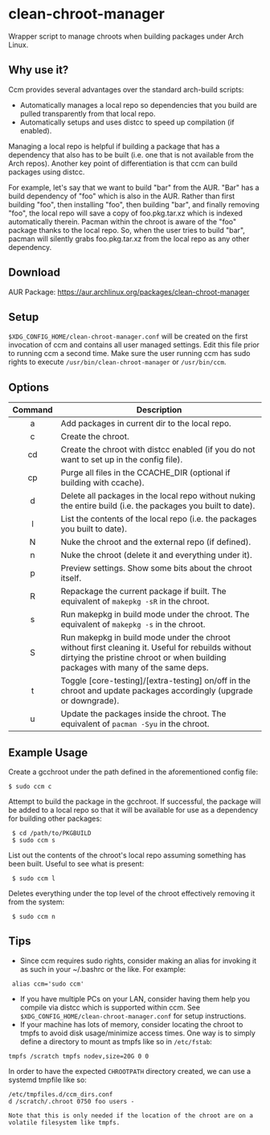 # clean-chroot-manager
Wrapper script to manage chroots when building packages under Arch Linux.

## Why use it?
Ccm provides several advantages over the standard arch-build scripts:
* Automatically manages a local repo so dependencies that you build are pulled transparently from that local repo.
* Automatically setups and uses distcc to speed up compilation (if enabled).

Managing a local repo is helpful if building a package that has a dependency that also has to be built (i.e. one that is not available from the Arch repos). Another key point of differentiation is that ccm can build packages using distcc.

For example, let's say that we want to build "bar" from the AUR. "Bar" has a build dependency of "foo" which is also in the AUR. Rather than first building "foo", then installing "foo", then building "bar", and finally removing "foo", the local repo will save a copy of foo.pkg.tar.xz which is indexed automatically therein. Pacman within the chroot is aware of the "foo" package thanks to the local repo. So, when the user tries to build "bar", pacman will silently grabs foo.pkg.tar.xz from the local repo as any other dependency.

## Download
AUR Package: https://aur.archlinux.org/packages/clean-chroot-manager

## Setup
`$XDG_CONFIG_HOME/clean-chroot-manager.conf` will be created on the first invocation of ccm and contains all user managed settings. Edit this file prior to running ccm a second time. Make sure the user running ccm has sudo rights to execute `/usr/bin/clean-chroot-manager` or `/usr/bin/ccm`.

## Options
| Command | Description |
| :---: | --- |
| a | Add packages in current dir to the local repo. |
| c | Create the chroot. |
| cd | Create the chroot with distcc enabled (if you do not want to set up in the config file). |
| cp | Purge all files in the CCACHE_DIR (optional if building with ccache). |
| d | Delete all packages in the local repo without nuking the entire build (i.e. the packages you built to date). |
| l | List the contents of the local repo (i.e. the packages you built to date). |
| N | Nuke the chroot and the external repo (if defined). |
| n | Nuke the chroot (delete it and everything under it). |
| p | Preview settings. Show some bits about the chroot itself. |
| R | Repackage the current package if built. The equivalent of `makepkg -sR` in the chroot. |
| s | Run makepkg in build mode under the chroot. The equivalent of `makepkg -s` in the chroot. |
| S | Run makepkg in build mode under the chroot without first cleaning it. Useful for rebuilds without dirtying the pristine chroot or when building packages with many of the same deps. |
| t | Toggle [core-testing]/[extra-testing] on/off in the chroot and update packages accordingly (upgrade or downgrade). |
| u | Update the packages inside the chroot. The equivalent of `pacman -Syu` in the chroot. |

## Example Usage
Create a gcchroot under the path defined in the aforementioned config file:
```
$ sudo ccm c
```

Attempt to build the package in the gcchroot. If successful, the package will be added to a local repo so that it will be available for use as a dependency for building other packages:
```
 $ cd /path/to/PKGBUILD
 $ sudo ccm s
```

List out the contents of the chroot's local repo assuming something has been built. Useful to see what is present:
```
 $ sudo ccm l
```
Deletes everything under the top level of the chroot effectively removing it from the system:
```
 $ sudo ccm n
```

## Tips
* Since ccm requires sudo rights, consider making an alias for invoking it as such in your ~/.bashrc or the like. For example:

```
 alias ccm='sudo ccm'
```
* If you have multiple PCs on your LAN, consider having them help you compile via distcc which is supported within ccm. See `$XDG_CONFIG_HOME/clean-chroot-manager.conf` for setup instructions.
* If your machine has lots of memory, consider locating the chroot to tmpfs to avoid disk usage/minimize access times. One way is to simply define a directory to mount as tmpfs like so in `/etc/fstab`:

`tmpfs /scratch tmpfs nodev,size=20G 0 0`

In order to have the expected `CHROOTPATH` directory created, we can use a systemd tmpfile like so:
```
/etc/tmpfiles.d/ccm_dirs.conf
d /scratch/.chroot 0750 foo users -

Note that this is only needed if the location of the chroot are on a volatile filesystem like tmpfs.
```
